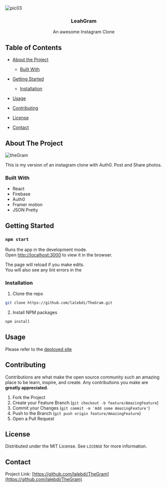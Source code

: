<br />
<!-- PROJECT LOGO -->

![pic03](https://user-images.githubusercontent.com/67381036/93150021-0b31ec00-f6c6-11ea-8892-217713cb57fd.jpg)

<p align="center">

  <h3 align="center">LeahGram</h3>

  <p align="center">
    An awesome Instagram Clone
    <br />
    
  </p>
</p>

<!-- TABLE OF CONTENTS -->

## Table of Contents

- [About the Project](#about-the-project)
  - [Built With](#built-with)
- [Getting Started](#getting-started)

  - [Installation](#installation)

- [Usage](#usage)
- [Contributing](#contributing)
- [License](#license)
- [Contact](#contact)

<!-- ABOUT THE PROJECT -->

## About The Project

![theGram](https://user-images.githubusercontent.com/67381036/93007938-d8102100-f53c-11ea-80bd-93cf1270b0c6.gif)

This is my version of an instagram clone with Auth0. Post and Share photos.

### Built With

- React
- Firebase
- Auth0
- Framer motion
- JSON Pretty

<!-- GETTING STARTED -->

## Getting Started

### `npm start`

Runs the app in the development mode.<br />
Open [http://localhost:3000](http://localhost:3000) to view it in the browser.

The page will reload if you make edits.<br />
You will also see any lint errors in the 

### Installation

1. Clone the repo

```sh
git clone https://github.com/lalebdi/TheGram.git
```

2. Install NPM packages

```sh
npm install
```

<!-- USAGE EXAMPLES -->

## Usage

Please refer to the [deployed site](https://5f5533fde700eed9a95ea282--adoring-stonebraker-0be6df.netlify.app/)

<!-- CONTRIBUTING -->

## Contributing

Contributions are what make the open source community such an amazing place to be learn, inspire, and create. Any contributions you make are **greatly appreciated**.

1. Fork the Project
2. Create your Feature Branch (`git checkout -b feature/AmazingFeature`)
3. Commit your Changes (`git commit -m 'Add some AmazingFeature'`)
4. Push to the Branch (`git push origin feature/AmazingFeature`)
5. Open a Pull Request

<!-- LICENSE -->

## License

Distributed under the MIT License. See `LICENSE` for more information.

<!-- CONTACT -->

## Contact

Project Link: [https://github.com/lalebdi/TheGram](https://github.com/lalebdi/TheGram)
